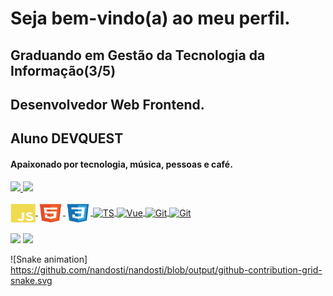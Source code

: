  # Seja bem-vindo(a) ao meu perfil.
## Graduando em Gestão da Tecnologia da Informação(3/5)
## Desenvolvedor Web Frontend.
## Aluno DEVQUEST
#### Apaixonado por tecnologia, música, pessoas e café. 
<div>
  <a href="https://github.com/nandosti">
  <img height="180em" src="https://github-readme-stats.vercel.app/api?username=nandosti&show_icons=true&theme=merko&include_all_commits=true&count_private=true"/>
  <img height="180em" src="https://github-readme-stats.vercel.app/api/top-langs/?username=nandosti&layout=compact&langs_count=6&theme=tokyonight"/>
</div>
<div style="display: inline_block"><br>
  <img align="center" alt="Js" height="30" width="40" src="https://raw.githubusercontent.com/devicons/devicon/master/icons/javascript/javascript-plain.svg">
  <img align="center" alt="HTML" height="30" width="40" src="https://raw.githubusercontent.com/devicons/devicon/master/icons/html5/html5-original.svg">
  <img align="center" alt="CSS" height="30" width="40" src="https://raw.githubusercontent.com/devicons/devicon/master/icons/css3/css3-original.svg">
  <img align="center" alt="TS" height="30" width="40" src="https://cdn.jsdelivr.net/gh/devicons/devicon/icons/typescript/typescript-original.svg" />
  <img align="center" alt="Vue" height="30" width="40" 
src="https://cdn.jsdelivr.net/gh/devicons/devicon/icons/vuejs/vuejs-original.svg" />
 <img align="center" alt="Git" height="30" width="40" 
src="https://cdn.jsdelivr.net/gh/devicons/devicon/icons/git/git-plain.svg" />  
 <img align="center" alt="Git" height="30" width="40"
src="https://cdn.jsdelivr.net/gh/devicons/devicon/icons/github/github-original.svg" />
</div>

 
 <br>
 
<div> 
 <!-- <a href="https://www.youtube.com/channel/UCCPHuMt0YvCAReo_A6vHVeA" target="_blank"><img src="https://img.shields.io/badge/YouTube-FF0000?style=for-the-badge&logo=youtube&logoColor=white" target="_blank"></a> ->
  <!--<a href="" target="_blank"><img src="https://img.shields.io/badge/-Instagram-%23E4405F?style=for-the-badge&logo=instagram&logoColor=white" target="_blank"></a>-->
 <!--<a href="" target="_blank"><img src="https://img.shields.io/badge/Discord-7289DA?style=for-the-badge&logo=discord&logoColor=white" target="_blank"></a>--> 
 <a href="https://www.linkedin.com/in/fernandomendesti/" target="_blank"><img src="https://img.shields.io/badge/-LinkedIn-%230077B5?style=for-the-badge&logo=linkedin&logoColor=white" target="_blank"></a> 
  <a href = "mailto:soaresmendes48@gmail.com"><img src="https://img.shields.io/badge/-Gmail-%23333?style=for-the-badge&logo=gmail&logoColor=white" target="_blank"></a>
 
  ![Snake animation] https://github.com/nandosti/nandosti/blob/output/github-contribution-grid-snake.svg

</div>
  

